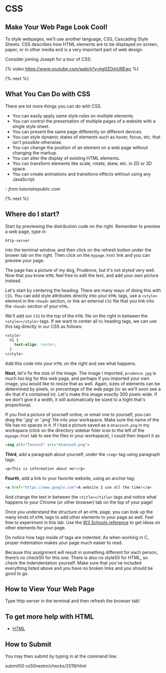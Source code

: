 # CSS

## Make Your Web Page Look Cool!

To style webpages, we’ll use another language, CSS, Cascading Style Sheets. CSS describes how HTML elements are to be displayed on screen, paper, or in other media and is a very important part of web design.

Consider joining Joseph for a tour of CSS:

{% video https://www.youtube.com/watch?v=kg0ZOmUREwc %}  

{% next %}

## What You Can Do with CSS

There are lot more things you can do with CSS.

* You can easily apply same style rules on multiple elements.
* You can control the presentation of multiple pages of a website with a single style sheet.
* You can present the same page differently on different devices.
* You can style dynamic states of elements such as hover, focus, etc. that isn't possible otherwise.
* You can change the position of an element on a web page without changing the markup.
* You can alter the display of existing HTML elements.
* You can transform elements like scale, rotate, skew, etc. in 2D or 3D space.
* You can create animations and transitions effects without using any JavaScript.

*- from tutorialrepublic.com*

{% next %}

## Where do I start?

Start by previewing the distribution code on the right. Remember to preview a web page, type in:

```
http-server
```

into the terminal window, and then click on the refresh button under the brower tab on the right. Then click on the `mypage.html` link and you can preview your page.

The page has a picture of my dog, Prudence, but it's not styled very well. Now that you know `HTML` feel free to edit the text, and add your own picture instead.

Let's start by centering the heading. There are many ways of doing this with `CSS`. You can add style attributes directly into your `HTML` tags, use a `<style>` element in the `<head>` section, or link an external `CSS` file that you link into the `<head>` section of your `HTML`. 

We'll add our `CSS` to the top of the `HTML` file on the right in between the `<style></style>` tags. If we want to center all `h1` heading tags, we can use this tag directly in our CSS as follows:

```css
<style>
  h1 {
    text-align: center;
  }
</style> 
```

Add this code into your `HTML` on the right and see what happens.

**Next**, let's fix the size of the image. The image I imported, `prudence.jpg` is much too big for this web page, and perhaps if you imported your own image, you would like to resize that as well. Again, sizes of elements can be determined by pixels, or percentage of the web page (or as we'll soon see a div that it's contained in). Let's make this image exactly 300 pixels wide. If we don't give it a width, it will automatically be sized to a hight that's proportional.

If you find a picture of yourself online, or email one to yourself, you can drag the '.jpg' or '.png' file into your workspace. Make sure the name of the file has no spaces in it. If I had a picture saved as a `mtanzosh.png` in my workspace (click on the directory sidebar foler icon to the left of the `mypage.html` tab to see the files in your workspace), I could then import it as

```html
<img alt="Tanzosh" src="mtanzosh.png">
```                                    

**Third**, add a paragraph about yourself, under the `<img>` tag using paragraph tags:

```html
<p>This is information about me!</p>
```

**Fourth**, add a link to your favorite website, using an anchor tag:

```html
<a href="https://www.google.com">A website I use all the time!</a>
```

And change the text in between the `<title></title>` tags and notice what happens to your Chrome (or other browser) tab on the top of your page!

Once you understand the structure of an `HTML` page, you can look up the many kinds of `HTML` tags to add other elements to your page as well. Feel free to experiment in this lab. Use the [W3 Schools reference](https://www.w3schools.com/html/) to get ideas on other elements for your page.

Do notice how tags inside of tags are indented. As when working in C, proper indentation makes your page much easier to read.

Because this assignment will result in something different for each person, there’s no check50 for this one. There is also no style50 for HTML, so check the indendentation yourself. Make sure that you’ve included everything listed above and you have no broken links and you should be good to go.

## How to View Your Web Page

Type http-server in the terminal and then refresh the browser tab!

## To get more help with HTML

* [HTML](https://www.w3schools.com/html/)

## How to Submit

You may then submit by typing in at the command line:

submit50 cs50nestm/checks/2019/html


